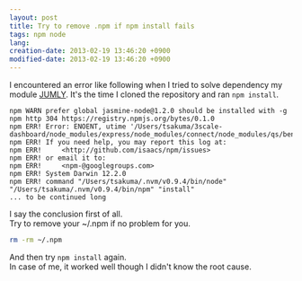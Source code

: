 ```yaml
---
layout: post
title: Try to remove .npm if npm install fails
tags: npm node
lang: 
creation-date: 2013-02-19 13:46:20 +0900
modified-date: 2013-02-19 13:46:20 +0900
---
```

I encountered an error like following when I tried to solve dependency my module [JUMLY](https://github.com/tmtk75/jumly).
It's the time I cloned the repository and ran `npm install`.

    npm WARN prefer global jasmine-node@1.2.0 should be installed with -g
    npm http 304 https://registry.npmjs.org/bytes/0.1.0
    npm ERR! Error: ENOENT, utime '/Users/tsakuma/3scale-dashboard/node_modules/express/node_modules/connect/node_modules/qs/benchmark.js'
    npm ERR! If you need help, you may report this log at:
    npm ERR!     <http://github.com/isaacs/npm/issues>
    npm ERR! or email it to:
    npm ERR!     <npm-@googlegroups.com>
    npm ERR! System Darwin 12.2.0
    npm ERR! command "/Users/tsakuma/.nvm/v0.9.4/bin/node" "/Users/tsakuma/.nvm/v0.9.4/bin/npm" "install"
    ... to be continued long

I say the conclusion first of all.  
Try to remove your ~/.npm if no problem for you.

```bash
rm -rm ~/.npm    
```

And then try `npm install` again.  
In case of me, it worked well though I didn't know the root cause.
